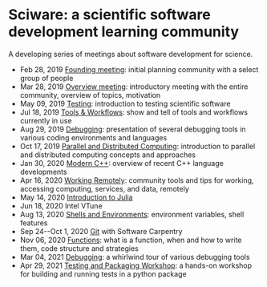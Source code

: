 # Sciware: a scientific software development learning community

A developing series of meetings about software development for science.

- Feb 28, 2019 [Founding meeting](00_Founding): initial planning community with a select group of people
- Mar 28, 2019 [Overview meeting](01_Overview): introductory meeting with the entire community, overview of topics, motivation
- May 09, 2019 [Testing](02_Testing): introduction to testing scientific software
- Jul 18, 2019 [Tools & Workflows](03_ToolsWorkflows): show and tell of tools and workflows currently in use
- Aug 29, 2019 [Debugging](04_Debugging): presentation of several debugging tools in various coding environments and languages
- Oct 17, 2019 [Parallel and Distributed Computing](05_Parallelization): introduction to parallel and distributed computing concepts and approaches
- Jan 30, 2020 [Modern C++](06_ModernC++): overview of recent C++ language developments
- Apr 16, 2020 [Working Remotely](07_RemoteWork): community tools and tips for working, accessing computing, services, and data, remotely
- May 14, 2020 [Introduction to Julia](08_Julia)
- Jun 18, 2020 Intel VTune
- Aug 13, 2020 [Shells and Environments](10_EnvShell): environment variables, shell features
- Sep 24--Oct 1, 2020 [Git](https://flatironinstitute.github.io/sciware-swc-2020-09-git/) with Software Carpentry
- Nov 06, 2020 [Functions](12_Functions): what is a function, when and how to write them, code structure and strategies
- Mar 04, 2021 [Debugging](13_Debugging): a whirlwind tour of various debugging tools
- Apr 29, 2021 [Testing and Packaging Workshop](14_TestingPackaging): a hands-on workshop for building and running tests in a python package
